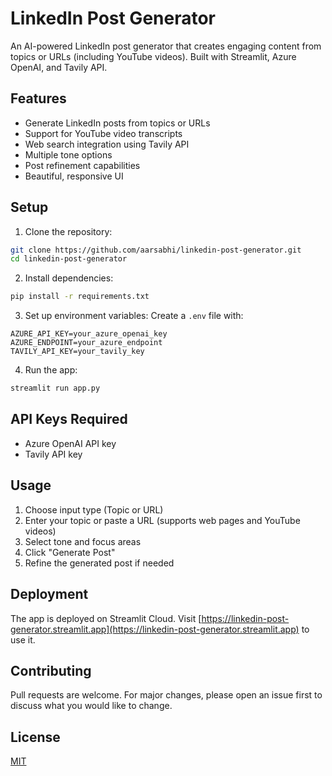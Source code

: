 # LinkedIn Post Generator

An AI-powered LinkedIn post generator that creates engaging content from topics or URLs (including YouTube videos). Built with Streamlit, Azure OpenAI, and Tavily API.

## Features

- Generate LinkedIn posts from topics or URLs
- Support for YouTube video transcripts
- Web search integration using Tavily API
- Multiple tone options
- Post refinement capabilities
- Beautiful, responsive UI

## Setup

1. Clone the repository:
```bash
git clone https://github.com/aarsabhi/linkedin-post-generator.git
cd linkedin-post-generator
```

2. Install dependencies:
```bash
pip install -r requirements.txt
```

3. Set up environment variables:
Create a `.env` file with:
```
AZURE_API_KEY=your_azure_openai_key
AZURE_ENDPOINT=your_azure_endpoint
TAVILY_API_KEY=your_tavily_key
```

4. Run the app:
```bash
streamlit run app.py
```

## API Keys Required

- Azure OpenAI API key
- Tavily API key

## Usage

1. Choose input type (Topic or URL)
2. Enter your topic or paste a URL (supports web pages and YouTube videos)
3. Select tone and focus areas
4. Click "Generate Post"
5. Refine the generated post if needed

## Deployment

The app is deployed on Streamlit Cloud. Visit [https://linkedin-post-generator.streamlit.app](https://linkedin-post-generator.streamlit.app) to use it.

## Contributing

Pull requests are welcome. For major changes, please open an issue first to discuss what you would like to change.

## License

[MIT](https://choosealicense.com/licenses/mit/) 